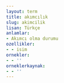 ```yaml
---
layout: term
title: akımcılık
slug: akimcilik
lisan: Türkçe
anlamlar:
- Akımcı olma durumu
ozellikler:
- - isim
ornekler:
- - ''
orneklerkaynak:
- - ''
---
```

